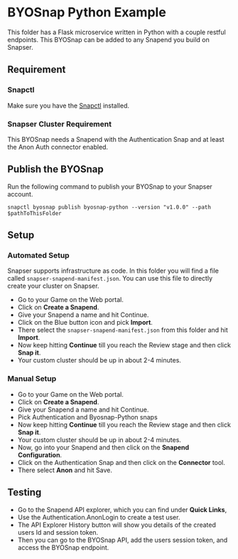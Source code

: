# BYOSnap Python Example

This folder has a Flask microservice written in Python with a couple restful endpoints. This BYOSnap
can be added to any Snapend you build on Snapser.

## Requirement

### Snapctl
Make sure you have the [Snapctl](https://pypi.org/project/snapctl/) installed.

### Snapser Cluster Requirement
This BYOSnap needs a Snapend with the Authentication Snap and at least the Anon Auth connector enabled.

## Publish the BYOSnap
Run the following command to publish your BYOSnap to your Snapser account.
```
snapctl byosnap publish byosnap-python --version "v1.0.0" --path $pathToThisFolder
```

## Setup
### Automated Setup
Snapser supports infrastructure as code. In this folder you will find a file called `snapser-snapend-manifest.json`. You can use this file to directly create your cluster on Snapser.
- Go to your Game on the Web portal.
- Click on **Create a Snapend**.
- Give your Snapend a name and hit Continue.
- Click on the Blue button icon and pick **Import**.
- There select the `snapser-snapend-manifest.json` from this folder and hit **Import**.
- Now keep hitting **Continue** till you reach the Review stage and then click **Snap it**.
- Your custom cluster should be up in about 2-4 minutes.

### Manual Setup
- Go to your Game on the Web portal.
- Click on **Create a Snapend**.
- Give your Snapend a name and hit Continue.
- Pick Authentication and Byosnap-Python snaps
- Now keep hitting **Continue** till you reach the Review stage and then click **Snap it**.
- Your custom cluster should be up in about 2-4 minutes.
- Now, go into your Snapend and then click on the **Snapend Configuration**.
- Click on the Authentication Snap and then click on the **Connector** tool.
- There select **Anon** and hit Save.

## Testing
- Go to the Snapend API explorer, which you can find under **Quick Links**,
- Use the Authentication.AnonLogin to create a test user.
- The API Explorer History button will show you details of the created users Id and session token.
- Then you can go to the BYOSnap API, add the users session token, and access the BYOSnap endpoint.
